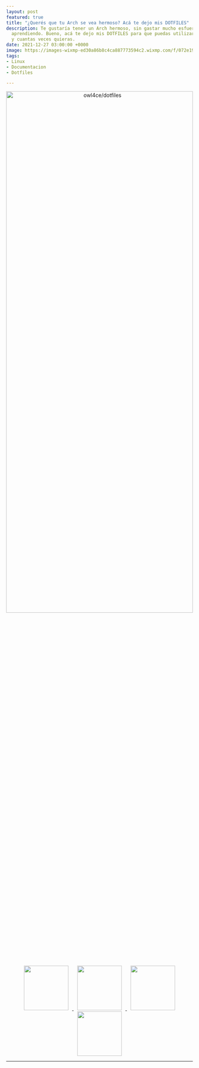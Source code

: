 ```yaml
---
layout: post
featured: true
title: "¿Querés que tu Arch se vea hermoso? Acá te dejo mis DOTFILES"
description: Te gustaría tener un Arch hermoso, sin gastar mucho esfuerzo y tiempo
  aprendiendo. Bueno, acá te dejo mis DOTFILES para que puedas utilizarlo cuando quieras,
  y cuantas veces quieras.
date: 2021-12-27 03:00:00 +0000
image: https://images-wixmp-ed30a86b8c4ca887773594c2.wixmp.com/f/072e191f-a0a5-4be2-bc7a-55eb140b254f/defdpeh-4b226af5-f035-4a5d-aedc-b9417b92563c.png/v1/fill/w_1192,h_670,q_70,strp/sakura_saber_by_owl4ce_defdpeh-pre.jpg?token=eyJ0eXAiOiJKV1QiLCJhbGciOiJIUzI1NiJ9.eyJzdWIiOiJ1cm46YXBwOjdlMGQxODg5ODIyNjQzNzNhNWYwZDQxNWVhMGQyNmUwIiwiaXNzIjoidXJuOmFwcDo3ZTBkMTg4OTgyMjY0MzczYTVmMGQ0MTVlYTBkMjZlMCIsIm9iaiI6W1t7ImhlaWdodCI6Ijw9MTUzNiIsInBhdGgiOiJcL2ZcLzA3MmUxOTFmLWEwYTUtNGJlMi1iYzdhLTU1ZWIxNDBiMjU0ZlwvZGVmZHBlaC00YjIyNmFmNS1mMDM1LTRhNWQtYWVkYy1iOTQxN2I5MjU2M2MucG5nIiwid2lkdGgiOiI8PTI3MzIifV1dLCJhdWQiOlsidXJuOnNlcnZpY2U6aW1hZ2Uub3BlcmF0aW9ucyJdfQ.uzIilrmDa2JZKT2zqU6uG4rOaQqZryybFicoZRBtUt0
tags:
- Linux
- Documentacion
- Dotfiles

---
```

<p align="center">
<a name="top" href="#octocat-hi-there-thanks-for-visiting-">
<img alt="owl4ce/dotfiles" height="60%" width="100%" src="https://i.imgur.com/wQ6ih88.png"/>
</a>
</p>

<p align="center">
<a href="#cherry_blossom-setup">
<img width="120px" style="padding: 0 10px;" src="https://i.imgur.com/aRhWQWq.png"/>
</a>
<a href="https://github.com/owl4ce/dotfiles/wiki/Keybinds">
<img width="120px" style="padding: 0 10px;" src="https://i.imgur.com/H62B9tG.png"/>
</a>
<a href="https://deviantart.com/owl4ce/gallery/76024204/joyful-desktop-v3">
<img width="120px" style="padding: 0 10px;" src="https://i.imgur.com/KKkvKE1.png"/>
</a>
<a href="#users-configuration">
<img width="120px" style="padding: 0 10px;" src="https://i.imgur.com/G993TxA.png"/>
</a>
</p>

---

